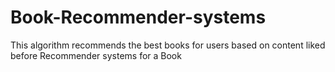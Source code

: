 # Book-Recommender-systems
This algorithm recommends the best books for users based on content liked before
Recommender systems for a Book
